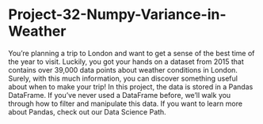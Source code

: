 # Project-32-Numpy-Variance-in-Weather
You’re planning a trip to London and want to get a sense of the best time of the year to visit. Luckily, you got your hands on a dataset from 2015 that contains over 39,000 data points about weather conditions in London. Surely, with this much information, you can discover something useful about when to make your trip!  In this project, the data is stored in a Pandas DataFrame. If you’ve never used a DataFrame before, we’ll walk you through how to filter and manipulate this data. If you want to learn more about Pandas, check out our Data Science Path.
